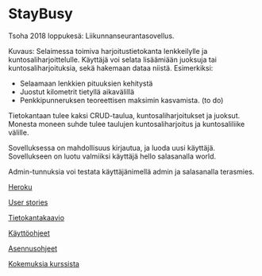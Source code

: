 # StayBusy

Tsoha 2018 loppukesä: Liikunnanseurantasovellus.

Kuvaus:
Selaimessa toimiva harjoitustietokanta lenkkeilylle ja kuntosaliharjoittelulle. Käyttäjä voi selata lisäämiään juoksuja tai kuntosaliharjoituksia, sekä hakemaan dataa niistä. 
Esimerkiksi:
* Selaamaan lenkkien pituuksien kehitystä 
* Juostut kilometrit tietyllä aikavälillä
* Penkkipunneruksen teoreettisen maksimin kasvamista. (to do)

Tietokantaan tulee kaksi CRUD-taulua, kuntosaliharjoitukset ja juoksut. Monesta moneen suhde tulee taulujen kuntosaliharjoitus ja kuntosaliliike välille.

Sovelluksessa on mahdollisuus kirjautua, ja luoda uusi käyttäjä. Sovellukseen on luotu valmiiksi käyttäjä hello salasanalla world.

Admin-tunnuksia voi testata käyttäjänimellä admin ja salasanalla terasmies.



[Heroku](https://staybisi.herokuapp.com)

[User stories](https://github.com/obisi/StayBusy/blob/master/documentation/Userstories.md)

[Tietokantakaavio](https://github.com/obisi/StayBusy/blob/master/documentation/StayBisiTietokantakaavio.jpg)

[Käyttöohjeet](https://github.com/obisi/StayBusy/blob/master/documentation/käyttöohjeet.md)

[Asennusohjeet](https://github.com/obisi/StayBusy/blob/master/documentation/asennusohjeet.md)

[Kokemuksia kurssista](https://github.com/obisi/StayBusy/blob/master/documentation/kokemuksia.md)

